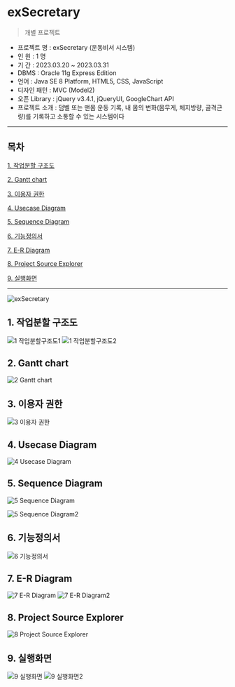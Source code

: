 # exSecretary

> 개별 프로젝트
- 프로젝트 명 : exSecretary (운동비서 시스템)
- 인 원 : 1 명
- 기 간 : 2023.03.20 ~ 2023.03.31
- DBMS : Oracle 11g Express Edition
- 언어 : Java SE 8 Platform, HTML5, CSS, JavaScript
- 디자인 패턴 : MVC (Model2)
- 오픈 Library : jQuery v3.4.1, jQueryUI, GoogleChart API
- 프로젝트 소개 : 덤벨 또는 맨몸 운동 기록, 내 몸의 변화(몸무게, 체지방량, 골격근량)를 기록하고 소통할 수 있는 시스템이다
---
## 목차

[1. 작업분할 구조도](#1-작업분할-구조도)  

[2. Gantt chart](#2-gantt-chart)  

[3. 이용자 권한](#3-이용자-권한)  

[4. Usecase Diagram](#4-usecase-diagram)

[5. Sequence Diagram](#5-sequence-diagram)

[6. 기능정의서](#6-기능정의서)

[7. E-R Diagram](#7-e-r-diagram)

[8. Project Source Explorer](#8-project-source-explorer)

[9. 실행화면](#9-실행화면)

----
![exSecretary](https://user-images.githubusercontent.com/118671542/229038039-eb4677db-4ca9-4426-88d6-99d73c8a636a.gif)

## 1. 작업분할 구조도
![1  작업분할구조도1](https://user-images.githubusercontent.com/118671542/229034067-686cf5b3-36e6-4292-9c1d-7838678c78fb.jpg)
![1  작업분할구조도2](https://user-images.githubusercontent.com/118671542/229034090-53cf39f1-35d2-4f2d-84fc-3fe1d5d090c6.jpg)

## 2. Gantt chart
![2  Gantt chart](https://user-images.githubusercontent.com/118671542/229034093-a6833b4b-c944-4dc8-ad6e-f9e1e4e3781b.jpg)

## 3. 이용자 권한
![3  이용자 권한](https://user-images.githubusercontent.com/118671542/229034105-6a53553c-c15f-418b-b47e-baab99079123.jpg)

## 4. Usecase Diagram
![4  Usecase Diagram](https://user-images.githubusercontent.com/118671542/229034114-8ac6a214-8381-48f2-be02-b9c18238a82c.jpg)

## 5. Sequence Diagram
![5  Sequence Diagram](https://user-images.githubusercontent.com/118671542/229034118-0369248b-8ff6-408a-9a31-bec7799bba2b.jpg)

![5  Sequence Diagram2](https://user-images.githubusercontent.com/118671542/229034126-24060ce1-9972-4901-a798-c9eea5bef01c.jpg)

## 6. 기능정의서
![6  기능정의서](https://user-images.githubusercontent.com/118671542/229034133-56bca4dc-d9cf-4826-9b04-ec5e2a9de4b1.jpg)

## 7. E-R Diagram
![7  E-R Diagram](https://user-images.githubusercontent.com/118671542/229034328-87dc54cb-ccba-4628-a7db-350e9751e697.jpg)
![7  E-R Diagram2](https://user-images.githubusercontent.com/118671542/229034338-25f434f2-ecc9-40d4-b002-2f991a017e21.jpg)

## 8. Project Source Explorer
![8  Project Source Explorer](https://user-images.githubusercontent.com/118671542/229034204-85e21bfd-3db7-488d-a773-3eb2f5a8f94d.jpg)

## 9. 실행화면
![9  실행화면](https://user-images.githubusercontent.com/118671542/229034222-171384e6-e623-4f53-a880-246643796577.jpg)
![9  실행화면2](https://user-images.githubusercontent.com/118671542/229042611-8a6cd42e-507e-4cb8-90d6-14a0a03f2299.jpg)

